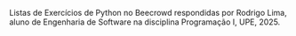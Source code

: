 Listas de Exercícios de Python no Beecrowd respondidas por Rodrigo Lima, aluno de Engenharia de Software na disciplina Programação I, UPE, 2025.
